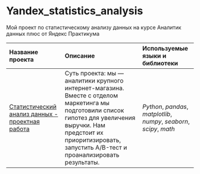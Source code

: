 # Yandex_statistics_analysis
Мой проект по статистическому анализу данных на курсе Аналитик данных плюс от Яндекс Практикума

| Название проекта | Описание | Используемые языки и библиотеки | 
| :---------------------- | :---------------------- | :---------------------- |
| [Статистический анализ данных  - проектная работа](statistics_analysis_python) | Суть проекта: мы — аналитики крупного интернет-магазина. Вместе с отделом маркетинга мы подготовили список гипотез для увеличения выручки. Нам предстоит их приоритизировать, запустить A/B-тест и проанализировать результаты.| *Python*, *pandas*, *matplotlib*, *numpy*, *seaborn*, *scipy*, *math* |

